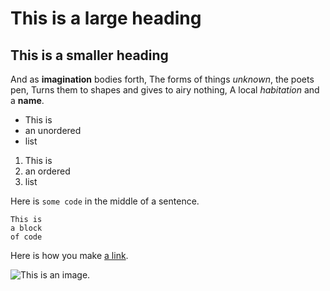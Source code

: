 # This is a large heading
## This is a smaller heading
And as **imagination** bodies forth,
The forms of things *unknown*, the poets pen,
Turns them to shapes and gives to airy nothing,
A local *habitation* and a **name**.
- This is
- an unordered
- list

1. This is
2. an ordered
3. list

Here is `some code` in the middle of a sentence.

```
This is
a block
of code
```

Here is how you make [a link](https://www.wikipedia.org/).

![This is an image.](https://github.com/yihui/xaringan/releases/download/v0.0.2/karl-moustache.jpg)
